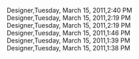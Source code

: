 ﻿Designer,Tuesday, March 15, 2011,2:40 PM  Designer,Tuesday, March 15, 2011,2:19 PM  Designer,Tuesday, March 15, 2011,2:19 PM  Designer,Tuesday, March 15, 2011,1:46 PM  Designer,Tuesday, March 15, 2011,1:39 PM  Designer,Tuesday, March 15, 2011,1:38 PM